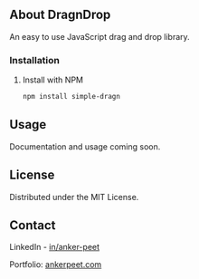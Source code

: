 <!-- ABOUT THE PROJECT -->
## About DragnDrop

An easy to use JavaScript drag and drop library.

### Installation

1. Install with NPM
   ```sh
   npm install simple-dragn
   ```

<!-- USAGE EXAMPLES -->
## Usage

Documentation and usage coming soon.

<!-- LICENSE -->
## License

Distributed under the MIT License.


<!-- CONTACT -->
## Contact

LinkedIn - [in/anker-peet](https://www.linkedin.com/in/anker-peet/)

Portfolio: [ankerpeet.com](https://www.ankerpeet.com)